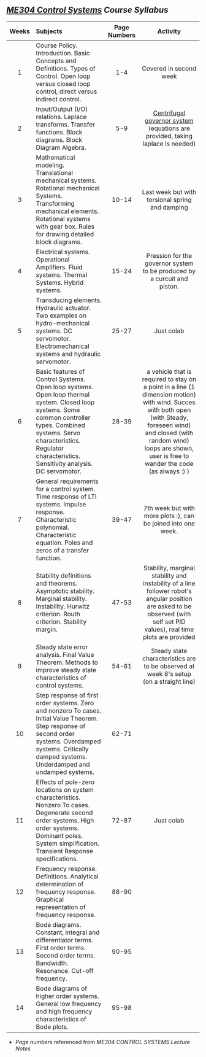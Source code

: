 ## _[ME304 Control Systems](https://catalog.metu.edu.tr/course.php?course_code=5690304) Course Syllabus_

| Weeks | Subjects | Page Numbers | Activity |
| :---: |:---------| :----------: | :-------:|
|   1   | Course Policy. Introduction. Basic Concepts and Definitions. Types of Control. Open loop versus closed loop control, direct versus indirect control.| 1-4 | Covered in second week  |
|   2   | Input/Output (I/O) relations. Laplace transforms. Transfer functions. Block diagrams. Block Diagram Algebra. | 5-9   |  [Centrifugal governor system](https://en.wikipedia.org/wiki/Centrifugal_governor) (equations are provided, taking laplace is needed)  |
|   3   | Mathematical modeling. Translational mechanical systems. Rotational mechanical Systems. Transforming mechanical elements. Rotational systems with gear box. Rules for drawing detailed block diagrams. | 10-14 |  Last week but with torsional spring and damping |
|   4   | Electrical systems. Operational Amplifiers. Fluid systems. Thermal Systems. Hybrid systems. | 15-24 | Pression for the governor system to be produced by a curcuit and piston.  |
|   5   | Transducing elements. Hydraulic actuator. Two examples on hydro-mechanical systems. DC servomotor. Electromechanical systems and hydraulic servomotor. | 25-27 |  Just colab  |
|   6   | Basic features of Control Systems. Open loop systems. Open loop thermal system. Closed loop systems. Some common controller types. Combined systems. Servo characteristics. Regulator characteristics. Sensitivity analysis. DC servomotor. | 28-39 | a vehicle that is required to stay on a point in a line (1 dimension motion) with wind. Succes with both open (with Steady, foreseen wind) and closed (with random wind) loops are shown, user is free to wander the code (as always :) ) |
|   7   | General requirements for a control system. Time response of LTI systems. Impulse response. Characteristic polynomial. Characteristic equation. Poles and zeros of a transfer function. | 39-47 |  7th week but with more plots :), can be joined into one week. |
|   8   | Stability definitions and theorems. Asymptotic stability. Marginal stability. Instability. Hurwitz criterion. Routh criterion. Stability margin. | 47-53 |  Stability, marginal stability and instability of a line follower robot's angular position are asked to be observed (with self set PID values), real time plots are provided |
|   9   | Steady state error analysis. Final Value Theorem. Methods to improve steady state characteristics of control systems. | 54-61|  Steady state characteristics are to be observed at week 8's setup (on a straight line)  |
|   10  | Step response of first order systems. Zero and nonzero To cases. Initial Value Theorem. Step response of second order systems. Overdamped systems. Critically damped systems. Underdamped and undamped systems. | 62-71 |   |
|   11  | Effects of pole-zero locations on system characteristics. Nonzero To cases. Degenerate second order systems. High order systems. Dominant poles. System simplification. Transient Response specifications. | 72-87 |  Just colab  |
|   12  | Frequency response. Definitions. Analytical determination of frequency response. Graphical representation of frequency response. | 88-90 |  |
|   13  | Bode diagrams. Constant, integral and differentiator terms. First order terms. Second order terms. Bandwidth. Resonance. Cut-off frequency. | 90-95 |   |
|   14  | Bode diagrams of higher order systems. General low frequency and high frequency characteristics of Bode plots. | 95-98 |    |

  - _Page numbers_ referenced from _ME304 CONTROL SYSTEMS Lecture Notes_

